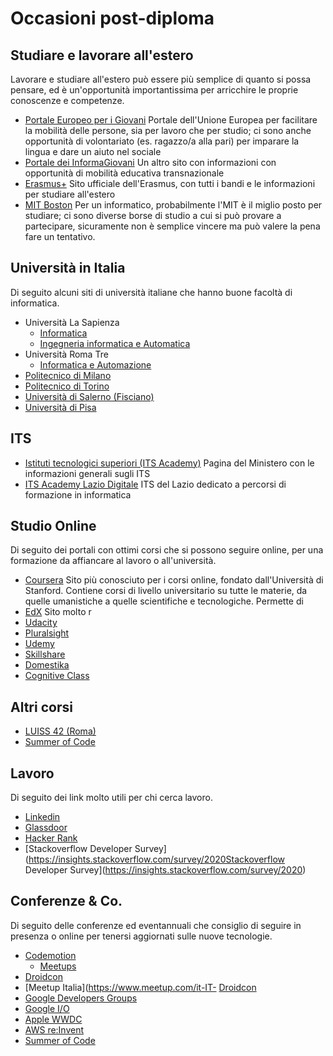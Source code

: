 # Occasioni post-diploma

## Studiare e lavorare all'estero
Lavorare e studiare all'estero può essere più semplice di quanto si possa pensare, ed è un'opportunità importantissima per arricchire le proprie conoscenze e competenze.
- [Portale Europeo per i Giovani](https://youth.europa.eu/home_it)
Portale dell'Unione Europea per facilitare la mobilità delle persone, sia per lavoro che per studio; ci sono anche opportunità di volontariato (es. ragazzo/a alla pari) per imparare la lingua e dare un aiuto nel sociale
- [Portale dei InformaGiovani](https://www.portaledeigiovani.it/)
Un altro sito con informazioni con opportunità di mobilità educativa transnazionale
- [Erasmus+](https://erasmus-plus.ec.europa.eu/it/opportunities/opportunities-for-individuals/students)
Sito ufficiale dell'Erasmus, con tutti i bandi e le informazioni per studiare all'estero
- [MIT Boston](https://oge.mit.edu/graduate-admissions/) 
Per un informatico, probabilmente l'MIT è il miglio posto per studiare; ci sono diverse borse di studio a cui si può provare a partecipare, sicuramente non è semplice vincere ma può valere la pena fare un tentativo.

## Università in Italia
Di seguito alcuni siti di università italiane che hanno buone facoltà di informatica.
- Università La Sapienza
  - [Informatica](https://corsidilaurea.uniroma1.it/it/corso/2022/29923/home)
  - [Ingegneria informatica e Automatica](https://corsidilaurea.uniroma1.it/it/corso/2022/31810/home) 
- Università Roma Tre
  - [Informatica e Automazione](https://www.inf.uniroma3.it/)
- [Politecnico di Milano](http://www.poliorientami.polimi.it/come-si-accede/ingegneria/infografica/)
- [Politecnico di Torino](http://orienta.polito.it/it/iscrizione)
- [Università di Salerno (Fisciano)](https://web.unisa.it/didattica/immatricolazioni/informazioni)
- [Università di Pisa](https://www.unipi.it/index.php/lauree/corso/10298)

## ITS
- [Istituti tecnologici superiori (ITS Academy)](https://www.miur.gov.it/tematica-its)
Pagina del Ministero con le informazioni generali sugli ITS
- [ITS Academy Lazio Digitale](https://www.laziodigital.it/)
ITS del Lazio dedicato a percorsi di formazione in informatica

## Studio Online
Di seguito dei portali con ottimi corsi che si possono seguire online, per una formazione da affiancare al lavoro o all'università.
- [Coursera](https://www.coursera.org)
Sito più conosciuto per i corsi online, fondato dall'Università di Stanford. Contiene corsi di livello universitario su tutte le materie, da quelle umanistiche a quelle scientifiche e tecnologiche. Permette di 
- [EdX](https://www.edx.org/)
Sito molto r
- [Udacity](https://www.udacity.com/)
- [Pluralsight](https://www.pluralsight.com/)
- [Udemy](https://www.udemy.com/)
- [Skillshare](https://www.skillshare.com/)
- [Domestika](https://www.domestika.org/)
- [Cognitive Class](https://courses.cognitiveclass.ai/)

## Altri corsi
- [LUISS 42 (Roma)](https://42roma.it)
- [Summer of Code](https://summerofcode.withgoogle.com/get-started/)

## Lavoro
Di seguito dei link molto utili per chi cerca lavoro.
- [Linkedin](https://www.linkedin.com/)
- [Glassdoor](https://www.glassdoor.it/)
- [Hacker Rank](https://www.hackerrank.com/)
- [Stackoverflow Developer Survey](https://insights.stackoverflow.com/survey/2020Stackoverflow Developer Survey](https://insights.stackoverflow.com/survey/2020)

## Conferenze & Co.
Di seguito delle conferenze ed eventannuali che consiglio di seguire in presenza o online per tenersi aggiornati sulle nuove tecnologie.

- [Codemotion](https://www.codemotion.com/)
  - [Meetups](https://events.codemotion.com/meetups/) 
- [Droidcon](https://it.droidcon.com/)
- [Meetup Italia](https://www.meetup.com/it-IT- [Droidcon](https://it.droidcon.com/)
- [Google Developers Groups](https://gdg.community.dev/)
- [Google I/O](https://events.google.com/io/)
- [Apple WWDC](https://developer.apple.com/wwdc21/)
- [AWS re:Invent](https://reinvent.awsevents.com/)
- [Summer of Code](https://summerofcode.withgoogle.com/get-started/)

<!--stackedit_data:
eyJoaXN0b3J5IjpbNjkzMDY1NjgsNzEyNzc4ODYyLDMxMzMxMj
M5N119
-->
